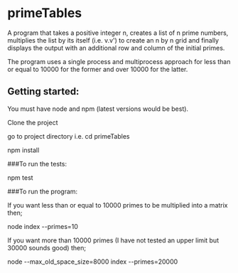 # primeTables
A program that takes a positive integer n, creates a list of n prime numbers, multiplies the list by its itself (i.e. v.v') to create an n by n grid and finally displays the output with an additional row and column of the initial primes.

The program uses a single process and multiprocess approach for less than or equal to 10000 for the former and over 10000 for the latter.

## Getting started:

You must have node and npm (latest versions would be best).

Clone the project

go to project directory i.e. cd primeTables

npm install

###To run the tests:

npm test

###To run the program:

If you want less than or equal to 10000 primes to be multiplied into a matrix then;

node index --primes=10

If you want more than 10000 primes (I have not tested an upper limit but 30000 sounds good) then;

node --max_old_space_size=8000 index --primes=20000

